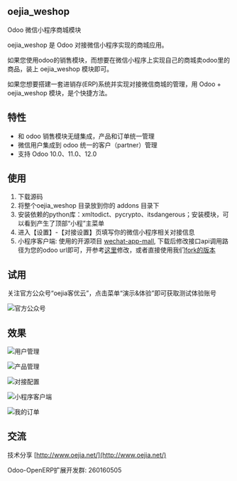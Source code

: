 ## oejia_weshop
Odoo 微信小程序商城模块

oejia_weshop 是 Odoo 对接微信小程序实现的商城应用。

如果您使用odoo的销售模块，而想要在微信小程序上实现自己的商城卖odoo里的商品，装上 oejia_weshop 模块即可。

如果您想要搭建一套进销存(ERP)系统并实现对接微信商城的管理，用 Odoo + oejia_weshop 模块，是个快捷方法。

## 特性
* 和 odoo 销售模块无缝集成，产品和订单统一管理
* 微信用户集成到 odoo 统一的客户（partner）管理
* 支持 Odoo 10.0、11.0、12.0

## 使用
1. 下载源码
2. 将整个oejia_weshop 目录放到你的 addons 目录下
3. 安装依赖的python库：xmltodict、pycrypto、itsdangerous；安装模块，可以看到产生了顶部“小程”主菜单
4. 进入【设置】-【对接设置】页填写你的微信小程序相关对接信息
5. 小程序客户端: 使用的开源项目 [wechat-app-mall](https://github.com/EastWorld/wechat-app-mall), 下载后修改接口api调用路径为您的odoo url即可，开参考[这里](https://github.com/JoneXiong/wechat-app-mall/commit/8e9398161fc20af60502d4e41e6a20c5f24f3502)修改，或者直接使用我们[fork的版本](https://github.com/JoneXiong/wechat-app-mall)

## 试用

关注官方公众号“oejia客优云”，点击菜单“演示&体验”即可获取测试体验账号

![官方公众号](http://oejia.net/static/img/oejia_gzh.jpg)

## 效果
![用户管理](http://oejia.net/files/201809/13165725703.jpeg)

![产品管理](http://oejia.net/files/201809/13172849146.jpeg)

![对接配置](http://oejia.net/files/201809/13165316092.jpeg)

![小程序客户端](http://oejia.net/files/201809/13172406513.jpeg)


![我的订单](http://oejia.net/files/201809/13172524213.jpeg)

## 交流
技术分享
[http://www.oejia.net/](http://www.oejia.net/)

Odoo-OpenERP扩展开发群: 260160505
